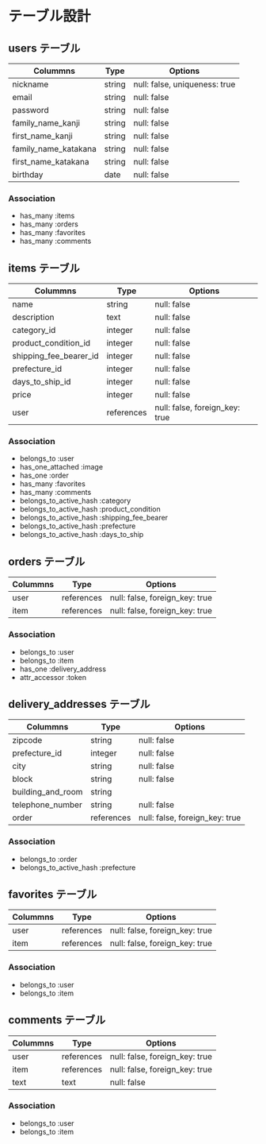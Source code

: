# テーブル設計

## users テーブル
| Colummns             | Type       | Options                       |
| -------------------- | ---------- | ----------------------------- |
| nickname             | string     | null: false, uniqueness: true |
| email                | string     | null: false                   |
| password             | string     | null: false                   |
| family_name_kanji    | string     | null: false                   |
| first_name_kanji     | string     | null: false                   |
| family_name_katakana | string     | null: false                   |
| first_name_katakana  | string     | null: false                   |
| birthday             | date       | null: false                   |

### Association
- has_many :items
- has_many :orders
- has_many :favorites
- has_many :comments

## items テーブル
| Colummns                | Type       | Options                        |
| ----------------------- | ---------- | ------------------------------ |
| name                    | string     | null: false                    |
| description             | text       | null: false                    |
| category_id             | integer    | null: false                    |
| product_condition_id    | integer    | null: false                    |
| shipping_fee_bearer_id  | integer    | null: false                    |
| prefecture_id           | integer    | null: false                    |
| days_to_ship_id         | integer    | null: false                    |
| price                   | integer    | null: false                    |
| user                    | references | null: false, foreign_key: true |

### Association
- belongs_to       :user
- has_one_attached :image
- has_one          :order
- has_many         :favorites
- has_many         :comments
- belongs_to_active_hash :category
- belongs_to_active_hash :product_condition
- belongs_to_active_hash :shipping_fee_bearer
- belongs_to_active_hash :prefecture
- belongs_to_active_hash :days_to_ship

## orders テーブル
| Colummns     | Type       | Options                        |
| ------------ | ---------- | ------------------------------ |
| user         | references | null: false, foreign_key: true |
| item         | references | null: false, foreign_key: true |

### Association
- belongs_to    :user
- belongs_to    :item
- has_one       :delivery_address
- attr_accessor :token <!-- Pay.jpのトークン -->

## delivery_addresses テーブル
| Colummns          | Type       | Options                        |
| ----------------- | ---------- | ------------------------------ |
| zipcode           | string     | null: false                    |
| prefecture_id     | integer    | null: false                    |
| city              | string     | null: false                    |
| block             | string     | null: false                    |
| building_and_room | string     |                                |
| telephone_number  | string     | null: false                    |
| order             | references | null: false, foreign_key: true |

### Association
- belongs_to :order
- belongs_to_active_hash :prefecture

## favorites テーブル
| Colummns     | Type       | Options                        |
| ------------ | ---------- | ------------------------------ |
| user         | references | null: false, foreign_key: true |
| item         | references | null: false, foreign_key: true |

### Association
- belongs_to :user
- belongs_to :item

## comments テーブル
| Colummns     | Type       | Options                        |
| ------------ | ---------- | ------------------------------ |
| user         | references | null: false, foreign_key: true |
| item         | references | null: false, foreign_key: true |
| text         | text       | null: false                    |

### Association
- belongs_to :user
- belongs_to :item